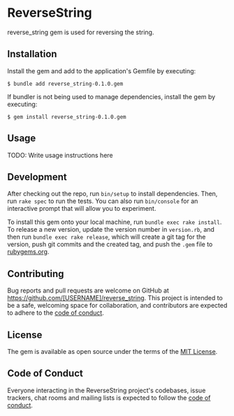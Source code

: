# ReverseString

reverse_string gem is used for reversing the string.

## Installation

Install the gem and add to the application's Gemfile by executing:

    $ bundle add reverse_string-0.1.0.gem

If bundler is not being used to manage dependencies, install the gem by executing:

    $ gem install reverse_string-0.1.0.gem

## Usage

TODO: Write usage instructions here

## Development

After checking out the repo, run `bin/setup` to install dependencies. Then, run `rake spec` to run the tests. You can also run `bin/console` for an interactive prompt that will allow you to experiment.

To install this gem onto your local machine, run `bundle exec rake install`. To release a new version, update the version number in `version.rb`, and then run `bundle exec rake release`, which will create a git tag for the version, push git commits and the created tag, and push the `.gem` file to [rubygems.org](https://rubygems.org).

## Contributing

Bug reports and pull requests are welcome on GitHub at https://github.com/[USERNAME]/reverse_string. This project is intended to be a safe, welcoming space for collaboration, and contributors are expected to adhere to the [code of conduct](https://github.com/[USERNAME]/reverse_string/blob/master/CODE_OF_CONDUCT.md).

## License

The gem is available as open source under the terms of the [MIT License](https://opensource.org/licenses/MIT).

## Code of Conduct

Everyone interacting in the ReverseString project's codebases, issue trackers, chat rooms and mailing lists is expected to follow the [code of conduct](https://github.com/[USERNAME]/reverse_string/blob/master/CODE_OF_CONDUCT.md).

